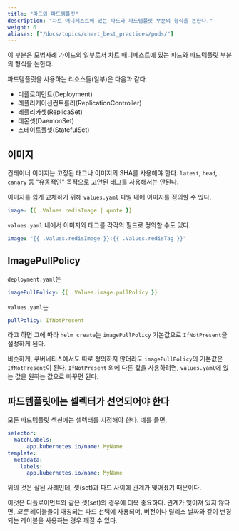 ```yaml
---
title: "파드와 파드템플릿"
description: "차트 매니페스트에 있는 파드와 파드템플릿 부분의 형식을 논한다."
weight: 6
aliases: ["/docs/topics/chart_best_practices/pods/"]
---
```


이 부분은 모범사례 가이드의 일부로서 차트 매니페스트에 있는 파드와 파드템플릿 부분의 형식을 논한다.

파드템플릿을 사용하는 리소스들(일부)은 다음과 같다.

- 디플로이먼트(Deployment)
- 레플리케이션컨트롤러(ReplicationController)
- 레플리카셋(ReplicaSet)
- 데몬셋(DaemonSet)
- 스테이트풀셋(StatefulSet)

## 이미지

컨테이너 이미지는 고정된 태그나 이미지의 SHA를 사용해야 한다.
`latest`, `head`, `canary` 등 "유동적인" 목적으로 고안된 태그를 
사용해서는 안된다.

이미지를 쉽게 교체하기 위해 `values.yaml` 파일 내에 이미지를 정의할 수 있다.

```yaml
image: {{ .Values.redisImage | quote }}
```

`values.yaml` 내에서 이미지와 태그를 각각의 필드로 정의할 수도 있다.

```yaml
image: "{{ .Values.redisImage }}:{{ .Values.redisTag }}"
```

## ImagePullPolicy

`deployment.yaml`는

```yaml
imagePullPolicy: {{ .Values.image.pullPolicy }}
```

`values.yaml`는

```yaml
pullPolicy: IfNotPresent
```

라고 하면 그에 따라 `helm create`는 `imagePullPolicy` 기본값으로 `IfNotPresent`을 설정하게 된다.

비슷하게, 쿠버네티스에서도 따로 정의하지 않더라도 `imagePullPolicy`의 기본값은 `IfNotPresent`이 된다.
`IfNotPresent` 외에 다른 값을 사용하려면, `values.yaml`에 있는 값을 원하는 값으로 바꾸면 된다.


## 파드템플릿에는 셀렉터가 선언되어야 한다

모든 파드템플릿 섹션에는 셀렉터를 지정해야 한다. 예를 들면,

```yaml
selector:
  matchLabels:
      app.kubernetes.io/name: MyName
template:
  metadata:
    labels:
      app.kubernetes.io/name: MyName
```

위의 것은 잘된 사례인데, 셋(set)과 파드 사이에 관계가 맺어졌기 때문이다.

이것은 디플로이먼트와 같은 셋(set)의 경우에 더욱 중요하다.
관계가 맺어져 있지 않다면, _모든_ 레이블들이 매칭되는 파드 선택에 사용되며,
버전이나 릴리스 날짜와 같이 변경되는 레이블을 사용하는 경우 깨질 수 있다.
